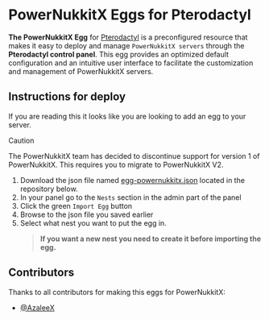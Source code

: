 # PowerNukkitX Eggs for Pterodactyl
**The PowerNukkitX Egg** for [Pterodactyl](https://github.com/pterodactyl) is a preconfigured resource that makes it easy to deploy and manage ```PowerNukkitX servers``` through the **Pterodactyl control panel**. This egg provides an optimized default configuration and an intuitive user interface to facilitate the customization and management of PowerNukkitX servers.

## Instructions for deploy

If you are reading this it looks like you are looking to add an egg to your server.

> [!CAUTION]
> The PowerNukkitX team has decided to discontinue support for version 1 of PowerNukkitX. This requires you to migrate to PowerNukkitX V2.


1. Download the json file named [egg-powernukkitx.json](https://github.com/PowerNukkitX/PowerNukkitX-Eggs/blob/master/egg-powernukkitx.json) located in the repository below.
2. In your panel go to the ```Nests``` section in the admin part of the panel
3. Click the green ```Import Egg``` button
4. Browse to the json file you saved earlier
5. Select what nest you want to put the egg in.
   > **If you want a new nest you need to create it before importing the egg.**

## Contributors
Thanks to all contributors for making this eggs for PowerNukkitX:

- [@AzaleeX](https://github.com/AzaleeX)

